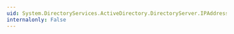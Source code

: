 ```yaml
---
uid: System.DirectoryServices.ActiveDirectory.DirectoryServer.IPAddress
internalonly: False
---
```

